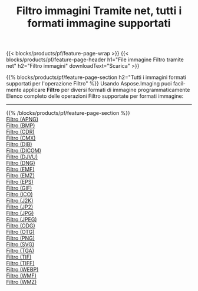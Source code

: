 ﻿---
title: Filtro immagini Tramite net, tutti i formati immagine supportati 
weight: 3920
url: /it/net/filter 
lang: it
langdirlevel: 2
locales: zh-hans,ja,it,ru,de,es,fr,nl,id,lt,pl,pt,vi,tr,ko,zh-hant,ar,hi,th,sv,cs,uk,he
description: Usando Aspose.Imaging puoi facilmente Filtro immagini tramite net
---

{{< blocks/products/pf/feature-page-wrap >}}
{{< blocks/products/pf/feature-page-header h1="File immagine Filtro tramite net" h2="Filtro immagini" downloadText="Scarica" >}}


{{% blocks/products/pf/feature-page-section  h2="Tutti i immagini formati supportati per l'operazione Filtro" %}}
Usando Aspose.Imaging puoi facilmente applicare **Filtro** per diversi formati di immagine programmaticamente
<br/>
Elenco completo delle operazioni Filtro supportate per formati immagine:
<hr/>
{{% /blocks/products/pf/feature-page-section %}}
<div class="container-fluid productfamilypage bg-gray">
    <div class="convertypes bg-gray agp-content section">
        <div class="container">
		<div class="row other-converters">
		    <div class='col-md-2 other-converter remove-lp remove-rp'><a href="/imaging/it/net/filter/apng" >Filtro (APNG)</a></div><div class='col-md-2 other-converter remove-lp remove-rp'><a href="/imaging/it/net/filter/bmp" >Filtro (BMP)</a></div><div class='col-md-2 other-converter remove-lp remove-rp'><a href="/imaging/it/net/filter/cdr" >Filtro (CDR)</a></div><div class='col-md-2 other-converter remove-lp remove-rp'><a href="/imaging/it/net/filter/cmx" >Filtro (CMX)</a></div><div class='col-md-2 other-converter remove-lp remove-rp'><a href="/imaging/it/net/filter/dib" >Filtro (DIB)</a></div><div class='col-md-2 other-converter remove-lp remove-rp'><a href="/imaging/it/net/filter/dicom" >Filtro (DICOM)</a></div><div class='col-md-2 other-converter remove-lp remove-rp'><a href="/imaging/it/net/filter/djvu" >Filtro (DJVU)</a></div><div class='col-md-2 other-converter remove-lp remove-rp'><a href="/imaging/it/net/filter/dng" >Filtro (DNG)</a></div><div class='col-md-2 other-converter remove-lp remove-rp'><a href="/imaging/it/net/filter/emf" >Filtro (EMF)</a></div><div class='col-md-2 other-converter remove-lp remove-rp'><a href="/imaging/it/net/filter/emz" >Filtro (EMZ)</a></div><div class='col-md-2 other-converter remove-lp remove-rp'><a href="/imaging/it/net/filter/eps" >Filtro (EPS)</a></div><div class='col-md-2 other-converter remove-lp remove-rp'><a href="/imaging/it/net/filter/gif" >Filtro (GIF)</a></div><div class='col-md-2 other-converter remove-lp remove-rp'><a href="/imaging/it/net/filter/ico" >Filtro (ICO)</a></div><div class='col-md-2 other-converter remove-lp remove-rp'><a href="/imaging/it/net/filter/j2k" >Filtro (J2K)</a></div><div class='col-md-2 other-converter remove-lp remove-rp'><a href="/imaging/it/net/filter/jp2" >Filtro (JP2)</a></div><div class='col-md-2 other-converter remove-lp remove-rp'><a href="/imaging/it/net/filter/jpg" >Filtro (JPG)</a></div><div class='col-md-2 other-converter remove-lp remove-rp'><a href="/imaging/it/net/filter/jpeg" >Filtro (JPEG)</a></div><div class='col-md-2 other-converter remove-lp remove-rp'><a href="/imaging/it/net/filter/odg" >Filtro (ODG)</a></div><div class='col-md-2 other-converter remove-lp remove-rp'><a href="/imaging/it/net/filter/otg" >Filtro (OTG)</a></div><div class='col-md-2 other-converter remove-lp remove-rp'><a href="/imaging/it/net/filter/png" >Filtro (PNG)</a></div><div class='col-md-2 other-converter remove-lp remove-rp'><a href="/imaging/it/net/filter/svg" >Filtro (SVG)</a></div><div class='col-md-2 other-converter remove-lp remove-rp'><a href="/imaging/it/net/filter/tga" >Filtro (TGA)</a></div><div class='col-md-2 other-converter remove-lp remove-rp'><a href="/imaging/it/net/filter/tif" >Filtro (TIF)</a></div><div class='col-md-2 other-converter remove-lp remove-rp'><a href="/imaging/it/net/filter/tiff" >Filtro (TIFF)</a></div><div class='col-md-2 other-converter remove-lp remove-rp'><a href="/imaging/it/net/filter/webp" >Filtro (WEBP)</a></div><div class='col-md-2 other-converter remove-lp remove-rp'><a href="/imaging/it/net/filter/wmf" >Filtro (WMF)</a></div><div class='col-md-2 other-converter remove-lp remove-rp'><a href="/imaging/it/net/filter/wmz" >Filtro (WMZ)</a></div>
                </div>
        </div>
    </div>
</div>
<br/>


